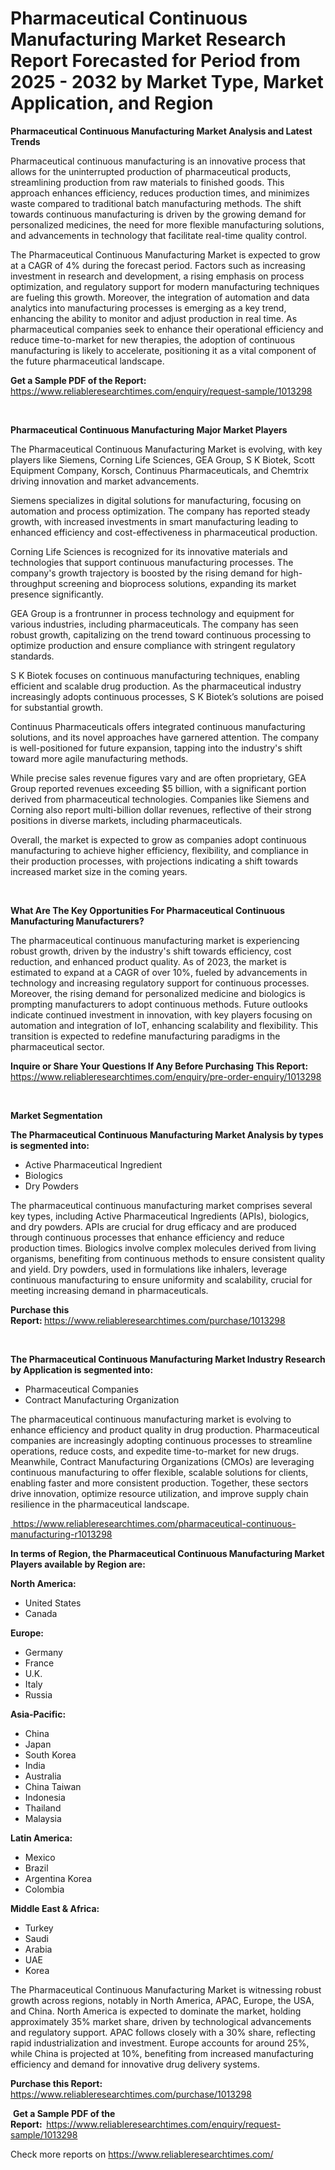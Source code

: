 <p><h1>Pharmaceutical Continuous Manufacturing Market Research Report Forecasted for Period from 2025 -  2032 by Market Type, Market Application, and Region</h1></p><p><strong>Pharmaceutical Continuous Manufacturing Market Analysis and Latest Trends</strong></p>
<p><p>Pharmaceutical continuous manufacturing is an innovative process that allows for the uninterrupted production of pharmaceutical products, streamlining production from raw materials to finished goods. This approach enhances efficiency, reduces production times, and minimizes waste compared to traditional batch manufacturing methods. The shift towards continuous manufacturing is driven by the growing demand for personalized medicines, the need for more flexible manufacturing solutions, and advancements in technology that facilitate real-time quality control.</p><p>The Pharmaceutical Continuous Manufacturing Market is expected to grow at a CAGR of 4% during the forecast period. Factors such as increasing investment in research and development, a rising emphasis on process optimization, and regulatory support for modern manufacturing techniques are fueling this growth. Moreover, the integration of automation and data analytics into manufacturing processes is emerging as a key trend, enhancing the ability to monitor and adjust production in real time. As pharmaceutical companies seek to enhance their operational efficiency and reduce time-to-market for new therapies, the adoption of continuous manufacturing is likely to accelerate, positioning it as a vital component of the future pharmaceutical landscape.</p></p>
<p><strong>Get a Sample PDF of the Report:&nbsp;</strong> <a href="https://www.reliableresearchtimes.com/enquiry/request-sample/1013298?utm_campaign=2454&utm_medium=2&utm_source=Github&utm_content=ia&utm_term=06032025&utm_id=pharmaceutical-continuous-manufacturing">https://www.reliableresearchtimes.com/enquiry/request-sample/1013298</a></p>
<p>&nbsp;</p>
<p><strong>Pharmaceutical Continuous Manufacturing Major Market Players</strong></p>
<p><p>The Pharmaceutical Continuous Manufacturing Market is evolving, with key players like Siemens, Corning Life Sciences, GEA Group, S K Biotek, Scott Equipment Company, Korsch, Continuus Pharmaceuticals, and Chemtrix driving innovation and market advancements.</p><p>Siemens specializes in digital solutions for manufacturing, focusing on automation and process optimization. The company has reported steady growth, with increased investments in smart manufacturing leading to enhanced efficiency and cost-effectiveness in pharmaceutical production.</p><p>Corning Life Sciences is recognized for its innovative materials and technologies that support continuous manufacturing processes. The company's growth trajectory is boosted by the rising demand for high-throughput screening and bioprocess solutions, expanding its market presence significantly.</p><p>GEA Group is a frontrunner in process technology and equipment for various industries, including pharmaceuticals. The company has seen robust growth, capitalizing on the trend toward continuous processing to optimize production and ensure compliance with stringent regulatory standards.</p><p>S K Biotek focuses on continuous manufacturing techniques, enabling efficient and scalable drug production. As the pharmaceutical industry increasingly adopts continuous processes, S K Biotek’s solutions are poised for substantial growth.</p><p>Continuus Pharmaceuticals offers integrated continuous manufacturing solutions, and its novel approaches have garnered attention. The company is well-positioned for future expansion, tapping into the industry's shift toward more agile manufacturing methods.</p><p>While precise sales revenue figures vary and are often proprietary, GEA Group reported revenues exceeding $5 billion, with a significant portion derived from pharmaceutical technologies. Companies like Siemens and Corning also report multi-billion dollar revenues, reflective of their strong positions in diverse markets, including pharmaceuticals.</p><p>Overall, the market is expected to grow as companies adopt continuous manufacturing to achieve higher efficiency, flexibility, and compliance in their production processes, with projections indicating a shift towards increased market size in the coming years.</p></p>
<p>&nbsp;</p>
<p><strong>What Are The Key Opportunities For Pharmaceutical Continuous Manufacturing Manufacturers?</strong></p>
<p><p>The pharmaceutical continuous manufacturing market is experiencing robust growth, driven by the industry's shift towards efficiency, cost reduction, and enhanced product quality. As of 2023, the market is estimated to expand at a CAGR of over 10%, fueled by advancements in technology and increasing regulatory support for continuous processes. Moreover, the rising demand for personalized medicine and biologics is prompting manufacturers to adopt continuous methods. Future outlooks indicate continued investment in innovation, with key players focusing on automation and integration of IoT, enhancing scalability and flexibility. This transition is expected to redefine manufacturing paradigms in the pharmaceutical sector.</p></p>
<p><strong>Inquire or Share Your Questions If Any Before Purchasing This Report:</strong> <a href="https://www.reliableresearchtimes.com/enquiry/pre-order-enquiry/1013298?utm_campaign=2454&utm_medium=2&utm_source=Github&utm_content=ia&utm_term=06032025&utm_id=pharmaceutical-continuous-manufacturing">https://www.reliableresearchtimes.com/enquiry/pre-order-enquiry/1013298</a></p>
<p>&nbsp;</p>
<p><strong>Market Segmentation</strong></p>
<p><strong>The Pharmaceutical Continuous Manufacturing Market Analysis by types is segmented into:</strong></p>
<p><ul><li>Active Pharmaceutical Ingredient</li><li>Biologics</li><li>Dry Powders</li></ul></p>
<p><p>The pharmaceutical continuous manufacturing market comprises several key types, including Active Pharmaceutical Ingredients (APIs), biologics, and dry powders. APIs are crucial for drug efficacy and are produced through continuous processes that enhance efficiency and reduce production times. Biologics involve complex molecules derived from living organisms, benefiting from continuous methods to ensure consistent quality and yield. Dry powders, used in formulations like inhalers, leverage continuous manufacturing to ensure uniformity and scalability, crucial for meeting increasing demand in pharmaceuticals.</p></p>
<p><strong>Purchase this Report:&nbsp;</strong><a href="https://www.reliableresearchtimes.com/purchase/1013298?utm_campaign=2454&utm_medium=2&utm_source=Github&utm_content=ia&utm_term=06032025&utm_id=pharmaceutical-continuous-manufacturing">https://www.reliableresearchtimes.com/purchase/1013298</a></p>
<p>&nbsp;</p>
<p><strong>The Pharmaceutical Continuous Manufacturing Market Industry Research by Application is segmented into:</strong></p>
<p><ul><li>Pharmaceutical Companies</li><li>Contract Manufacturing Organization</li></ul></p>
<p><p>The pharmaceutical continuous manufacturing market is evolving to enhance efficiency and product quality in drug production. Pharmaceutical companies are increasingly adopting continuous processes to streamline operations, reduce costs, and expedite time-to-market for new drugs. Meanwhile, Contract Manufacturing Organizations (CMOs) are leveraging continuous manufacturing to offer flexible, scalable solutions for clients, enabling faster and more consistent production. Together, these sectors drive innovation, optimize resource utilization, and improve supply chain resilience in the pharmaceutical landscape.</p></p>
<p><a href="https://www.reliableresearchtimes.com/pharmaceutical-continuous-manufacturing-r1013298?utm_campaign=2454&utm_medium=2&utm_source=Github&utm_content=ia&utm_term=06032025&utm_id=pharmaceutical-continuous-manufacturing">&nbsp;https://www.reliableresearchtimes.com/pharmaceutical-continuous-manufacturing-r1013298</a></p>
<p><strong>In terms of Region, the Pharmaceutical Continuous Manufacturing Market Players available by Region are:</strong></p>
<p>
    <p> <strong> North America: </strong>
        <ul>
            <li>United States</li>
            <li>Canada</li>
        </ul>
        </p> 
    <p> <strong> Europe: </strong>
        <ul>
            <li>Germany</li>
            <li>France</li>
            <li>U.K.</li>
            <li>Italy</li>
            <li>Russia</li>
        </ul>
        </p> 
    <p> <strong> Asia-Pacific: </strong>
        <ul>
            <li>China</li>
            <li>Japan</li>
            <li>South Korea</li>
            <li>India</li>
            <li>Australia</li>
            <li>China Taiwan</li>
            <li>Indonesia</li>
            <li>Thailand</li>
            <li>Malaysia</li>
        </ul>
        </p> 
    <p> <strong> Latin America: </strong>
        <ul>
            <li>Mexico</li>
            <li>Brazil</li>
            <li>Argentina Korea</li>
            <li>Colombia</li>
        </ul>
        </p> 
    <p> <strong> Middle East & Africa: </strong>
        <ul>
            <li>Turkey</li>
            <li>Saudi</li>
            <li>Arabia</li>
            <li>UAE</li>
            <li>Korea</li>
        </ul>
    </p>
    </p>
<p><p>The Pharmaceutical Continuous Manufacturing Market is witnessing robust growth across regions, notably in North America, APAC, Europe, the USA, and China. North America is expected to dominate the market, holding approximately 35% market share, driven by technological advancements and regulatory support. APAC follows closely with a 30% share, reflecting rapid industrialization and investment. Europe accounts for around 25%, while China is projected at 10%, benefiting from increased manufacturing efficiency and demand for innovative drug delivery systems.</p></p>
<p><strong>Purchase this Report: </strong><a href="https://www.reliableresearchtimes.com/purchase/1013298?utm_campaign=2454&utm_medium=2&utm_source=Github&utm_content=ia&utm_term=06032025&utm_id=pharmaceutical-continuous-manufacturing">https://www.reliableresearchtimes.com/purchase/1013298</a></p>
<p>&nbsp;<strong>Get a Sample PDF of the Report:&nbsp;&nbsp;</strong><a href="https://www.reliableresearchtimes.com/enquiry/request-sample/1013298?utm_campaign=2454&utm_medium=2&utm_source=Github&utm_content=ia&utm_term=06032025&utm_id=pharmaceutical-continuous-manufacturing">https://www.reliableresearchtimes.com/enquiry/request-sample/1013298</a></p>
<p><strong></strong></p>
<p>Check more reports on <a href="https://www.reliableresearchtimes.com/?utm_campaign=2454&utm_medium=2&utm_source=Github&utm_content=ia&utm_term=06032025&utm_id=pharmaceutical-continuous-manufacturing">https://www.reliableresearchtimes.com/</a></p>